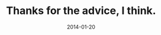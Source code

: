 ---
layout: base.njk
title : 'Thanks for the advice, I think.' 
view_title : 'Thanks for the advice, I think.' 
year : '2014' 
date : '2014-01-20' 
img_file : '/drawing/thanksfortheadviceithink.png' 
html_file : 'thanksfortheadviceithink' 
next_html : 'imheadingnorthagain.html' 
year_order : '2' 
permalink : "title/{{html_file}}.html"
---